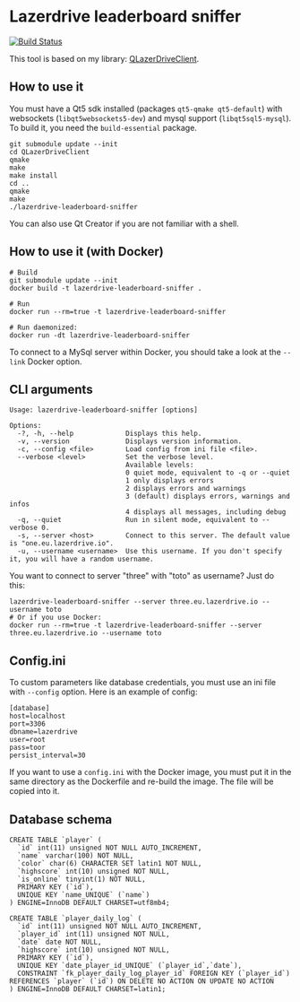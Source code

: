 # Lazerdrive leaderboard sniffer

[![Build Status](https://travis-ci.org/vdechenaux/lazerdrive-leaderboard-sniffer.svg?branch=master)](https://travis-ci.org/vdechenaux/lazerdrive-leaderboard-sniffer)

This tool is based on my library: [QLazerDriveClient](https://github.com/vdechenaux/QLazerDriveClient).

## How to use it

You must have a Qt5 sdk installed (packages `qt5-qmake qt5-default`) with websockets (`libqt5websockets5-dev`) and mysql support (`libqt5sql5-mysql`). To build it, you need the `build-essential` package.
```
git submodule update --init
cd QLazerDriveClient
qmake
make
make install
cd ..
qmake
make
./lazerdrive-leaderboard-sniffer
```
You can also use Qt Creator if you are not familiar with a shell.

## How to use it (with Docker)

```
# Build
git submodule update --init
docker build -t lazerdrive-leaderboard-sniffer .

# Run
docker run --rm=true -t lazerdrive-leaderboard-sniffer

# Run daemonized:
docker run -dt lazerdrive-leaderboard-sniffer
```

To connect to a MySql server within Docker, you should take a look at the `--link` Docker option.

## CLI arguments
```
Usage: lazerdrive-leaderboard-sniffer [options]

Options:
  -?, -h, --help             Displays this help.
  -v, --version              Displays version information.
  -c, --config <file>        Load config from ini file <file>.
  --verbose <level>          Set the verbose level.
                             Available levels:
                             0 quiet mode, equivalent to -q or --quiet
                             1 only displays errors
                             2 displays errors and warnings
                             3 (default) displays errors, warnings and infos
                             4 displays all messages, including debug
  -q, --quiet                Run in silent mode, equivalent to --verbose 0.
  -s, --server <host>        Connect to this server. The default value is "one.eu.lazerdrive.io".
  -u, --username <username>  Use this username. If you don't specify it, you will have a random username.
```

You want to connect to server "three" with "toto" as username? Just do this:
```
lazerdrive-leaderboard-sniffer --server three.eu.lazerdrive.io --username toto
# Or if you use Docker:
docker run --rm=true -t lazerdrive-leaderboard-sniffer --server three.eu.lazerdrive.io --username toto
```
## Config.ini
To custom parameters like database credentials, you must use an ini file with `--config` option.
Here is an example of config:
```
[database]
host=localhost
port=3306
dbname=lazerdrive
user=root
pass=toor
persist_interval=30
```

If you want to use a `config.ini` with the Docker image, you must put it in the same directory as the Dockerfile and re-build the image. The file will be copied into it.

## Database schema
```
CREATE TABLE `player` (
  `id` int(11) unsigned NOT NULL AUTO_INCREMENT,
  `name` varchar(100) NOT NULL,
  `color` char(6) CHARACTER SET latin1 NOT NULL,
  `highscore` int(10) unsigned NOT NULL,
  `is_online` tinyint(1) NOT NULL,
  PRIMARY KEY (`id`),
  UNIQUE KEY `name_UNIQUE` (`name`)
) ENGINE=InnoDB DEFAULT CHARSET=utf8mb4;

CREATE TABLE `player_daily_log` (
  `id` int(11) unsigned NOT NULL AUTO_INCREMENT,
  `player_id` int(11) unsigned NOT NULL,
  `date` date NOT NULL,
  `highscore` int(10) unsigned NOT NULL,
  PRIMARY KEY (`id`),
  UNIQUE KEY `date_player_id_UNIQUE` (`player_id`,`date`),
  CONSTRAINT `fk_player_daily_log_player_id` FOREIGN KEY (`player_id`) REFERENCES `player` (`id`) ON DELETE NO ACTION ON UPDATE NO ACTION
) ENGINE=InnoDB DEFAULT CHARSET=latin1;
```
